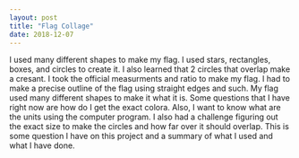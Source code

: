 ```yaml
---
layout: post
title: "Flag Collage"
date: 2018-12-07
---
```


I used many different shapes to make my flag. I used stars, rectangles, boxes, and circles to create it. I also learned that 2 circles that overlap make a cresant. I took the official measurments and ratio to make my flag. I had to make a precise outline of the flag using straight edges and such. My flag used many different shapes to make it what it is. Some questions that I have right now are how do I get the exact colora. Also, I want to know what are the units using the computer program. I also had a challenge figuring out the exact size to make the circles and how far over it should overlap. This is some question I have on this project and a summary of what I used and what I have done.
